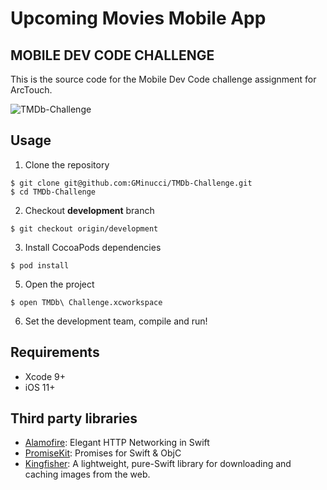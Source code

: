 # Upcoming Movies Mobile App

## MOBILE DEV CODE CHALLENGE

This is the source code for the Mobile Dev Code challenge assignment for ArcTouch.

![TMDb-Challenge](https://imgur.com/gallery/lFZRdrr)

## Usage

1. Clone the repository

```
$ git clone git@github.com:GMinucci/TMDb-Challenge.git
$ cd TMDb-Challenge
```

2. Checkout **development** branch

```
$ git checkout origin/development
```

3. Install CocoaPods dependencies

```
$ pod install
```

5. Open the project

```
$ open TMDb\ Challenge.xcworkspace
```

6. Set the development team, compile and run!

## Requirements

* Xcode 9+
* iOS 11+

## Third party libraries

* [Alamofire](https://github.com/Alamofire/Alamofire): Elegant HTTP Networking in Swift
* [PromiseKit](https://github.com/mxcl/PromiseKit): Promises for Swift & ObjC
* [Kingfisher](https://github.com/onevcat/Kingfisher): A lightweight, pure-Swift library for downloading and caching images from the web.
